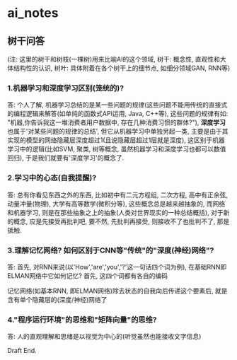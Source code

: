 # ai_notes

## 树干问答
(注: 这里的树干和树枝(一棵树)用来比喻AI的这个领域, 树干: 概念性, 直观性和大体结构性的认识, 树叶: 具体附着在各个树干上的细节点, 如细分领域GAN, RNN等)

### 1.机器学习和深度学习区别(笼统的)?
答: 个人了解, 机器学习总结的是某一些问题的规律(这些问题不能用传统的直接式的编程逻辑来解答(如单纯的函数式API运用, Java, C++等), 这些问题的规律有如: "机器,你告诉我这一堆消费者用户数据中, 存在几种消费习惯的群体?"), **深度学习**也属于'对某些问题的规律的总结', 但它从机器学习中单独另起一类, 主要是由于其实现的模型的网络隐藏层深度超过1(且说隐藏层超过1层就是深度), 这区别于机器学习中的逻辑(比如SVM, 聚类, 树等概念, 虽然机器学习和深度学习也都可以数值回归), 于是我们就要有'深度学习'的概念了.


### 2.学习中的心态(自我提醒)?
答: 总有你看见东西之外的东西, 比如初中有二元方程组, 二次方程, 高中有正余弦, 动量冲量(物理), 大学有高等数学(微积分等), 这些概念总是越来越抽象的, 而网络和机器学习, 则是在那些抽象之上的抽象(人类对世界现实的一种总结概括), 对于新的概念, 应是先接受再批判吧, 要不然, 先批判再接受, 则接收不了也批判不了, 那是抵触.


### 3.理解记忆网络? 如何区别于CNN等"传统"的"深度(神经)网络"?
答: 首先, 对RNN来说(以'How','are','you','?'这一句话四个词为例), 在基础RNN即ELMAN网络中它如何记忆? 首先, 这四个词都有各自的编码

记忆网络(如基本RNN, 即ELMAN网络)除去状态的自我向后传递这个要素后, 就是含有单个隐藏层的(深度/神经)网络了


### 4."程序运行环境"的思维和"矩阵向量"的思维?
答: 人的直观理解和思绪是以视觉为中心的(听觉虽然也能接收文字信息)

Draft End.






